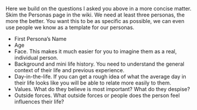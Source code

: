 Here we build on the questions I asked you above in a more concise matter. Skim the Personas page in the wiki. We need at least three personas, the more the better. You want this to be as specific as possible, we can even use people we know as a template for our personas.


* First Persona’s Name
* Age
* Face. This makes it much easier for you to imagine them as a real, individual person.  
* Background and mini life history. You need to understand the general context of their life and previous experience. 
* Day-in-the-life. If you can get a rough idea of what the average day in their life looks like you will be able to relate more easily to them.
* Values. What do they believe is most important? What do they despise?
* Outside forces. What outside forces or people does the person feel influences their life?